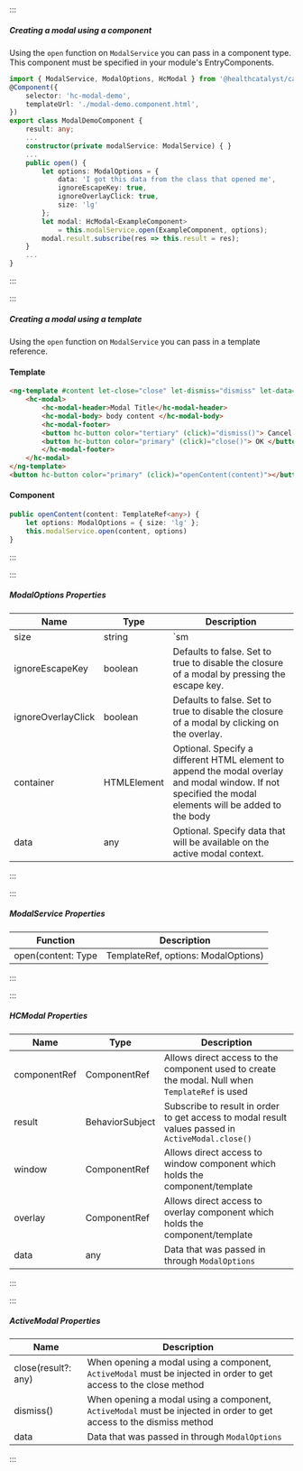:::
##### Creating a modal using a component
Using the `open` function on `ModalService` you can pass in a component type. This component must be specified in your module's EntryComponents.
``` typescript
import { ModalService, ModalOptions, HcModal } from '@healthcatalyst/cashmere';
@Component({
    selector: 'hc-modal-demo',
    templateUrl: './modal-demo.component.html',
})
export class ModalDemoComponent {
    result: any;
    ...
    constructor(private modalService: ModalService) { }
    ...
    public open() {
        let options: ModalOptions = {
            data: 'I got this data from the class that opened me',
            ignoreEscapeKey: true,
            ignoreOverlayClick: true,
            size: 'lg'
        };
        let modal: HcModal<ExampleComponent>
            = this.modalService.open(ExampleComponent, options);
        modal.result.subscribe(res => this.result = res);
    }
    ...
}
```
:::

:::
##### Creating a modal using a template
Using the `open` function on `ModalService` you can pass in a template reference.

#### Template
``` html
<ng-template #content let-close="close" let-dismiss="dismiss" let-data="data">
    <hc-modal>
        <hc-modal-header>Modal Title</hc-modal-header>
        <hc-modal-body> body content </hc-modal-body>
        <hc-modal-footer>
        <button hc-button color="tertiary" (click)="dismiss()"> Cancel </button>
        <button hc-button color="primary" (click)="close()"> OK </button>
        </hc-modal-footer>
    </hc-modal>
</ng-template>
<button hc-button color="primary" (click)="openContent(content)"></button>
```
#### Component
``` typescript
public openContent(content: TemplateRef<any>) {
    let options: ModalOptions = { size: 'lg' };
    this.modalService.open(content, options)
}
```
:::

:::
##### ModalOptions Properties
| Name | Type | Description |
| - | - | - |
|size|string|`sm|md|lg|xl` Allows user to configure the modal size (Default='md') |
|ignoreEscapeKey|boolean|Defaults to false. Set to true to disable the closure of a modal by pressing the escape key.|
|ignoreOverlayClick|boolean|Defaults to false. Set to true to disable the closure of a modal by clicking on the overlay.|
|container|HTMLElement|Optional. Specify a different HTML element to append the modal overlay and modal window. If not specified the modal elements will be added to the body|
|data|any|Optional. Specify data that will be available on the active modal context.|
:::

:::
##### ModalService Properties
| Function | Description |
| - | - |
|open(content: Type | TemplateRef, options: ModalOptions)|Opens a modal and returns an `HcModal`|
:::

:::
##### HCModal Properties
| Name | Type | Description |
| - | - | - |
|componentRef|ComponentRef<T>|Allows direct access to the component used to create the modal. Null when `TemplateRef` is used|
|result|BehaviorSubject<any>|Subscribe to result in order to get access to modal result values passed in `ActiveModal.close()`|
|window|ComponentRef<T>|Allows direct access to window component which holds the component/template|
|overlay|ComponentRef<T>|Allows direct access to overlay component which holds the component/template|
|data|any|Data that was passed in through `ModalOptions`|
:::

:::
##### ActiveModal Properties
| Name | Description |
| - | - |
|close(result?: any)|When opening a modal using a component, `ActiveModal` must be injected in order to get access to the close method|
|dismiss()|When opening a modal using a component, `ActiveModal` must be injected in order to get access to the dismiss method|
|data|Data that was passed in through `ModalOptions`|
:::
